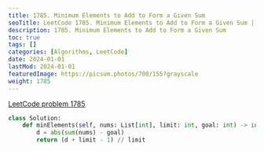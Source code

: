 ```yaml
---
title: 1785. Minimum Elements to Add to Form a Given Sum
seoTitle: LeetCode 1785. Minimum Elements to Add to Form a Given Sum | Python solution and explanation
description: 1785. Minimum Elements to Add to Form a Given Sum
toc: true
tags: []
categories: [Algorithms, LeetCode]
date: 2024-01-01
lastMod: 2024-01-01
featuredImage: https://picsum.photos/700/155?grayscale
weight: 1785
---
```


[LeetCode problem 1785](https://leetcode.com/problems/minimum-elements-to-add-to-form-a-given-sum/)

```python
class Solution:
    def minElements(self, nums: List[int], limit: int, goal: int) -> int:
        d = abs(sum(nums) - goal)
        return (d + limit - 1) // limit

```
